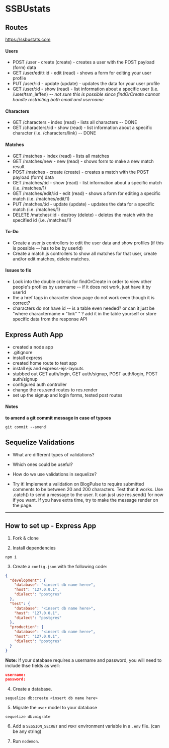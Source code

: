 # SSBUstats

## Routes

https://ssbustats.com

#### Users

* POST /user - create (create) - creates a user with the POST payload (form) data
* GET /user/edit/:id - edit (read) - shows a form for editing your user profile
* PUT /user/:id - update (update) - updates the data for your user profile
* GET /user/:id - show (read) - list information about a specific user (i.e. /user/tsm_leffen) -- *not sure this is possible since findOrCreate cannot handle restricting both email and username*

#### Characters

* GET /characters - index (read) - lists all characters -- DONE
* GET /characters/:id - show (read) - list information about a specific character (i.e. /characters/link) -- DONE

#### Matches

* GET /matches - index (read) - lists all matches
* GET /matches/new - new (read) - shows form to make a new match result
* POST /matches - create (create) - creates a match with the POST payload (form) data
* GET /matches/:id - show (read) - list information about a specific match (i.e. /matches/1)
* GET /matches/edit/:id - edit (read) - shows a form for editing a specific match (i.e. /matches/edit/1)
* PUT /matches/:id - update (update) - updates the data for a specific match (i.e. /matches/1)
* DELETE /matches/:id - destroy (delete) - deletes the match with the specified id (i.e. /matches/1)

#### To-Do

* Create a user.js controllers to edit the user data and show profiles (if this is possible -- has to be by userId)
* Create a match.js controllers to show all matches for that user, create and/or edit matches, delete matches.

#### Issues to fix

* Look into the double criteria for findOrCreate in order to view other people's profiles by username -- if it does not work, just have it by userId
* the a href tags in character show page do not work even though it is correct?
* characters do not have id -- is a table even needed? or can it just be "where charactername = "link" " ? add it in the table yourself or store specific data from the response API


## Express Auth App

* created a node app
* .gitignore
* install express
* created home route to test app
* install ejs and express-ejs-layouts
* stubbed out GET auth/login, GET auth/signup, POST auth/login, POST auth/signup
* configured auth controller
* change the res.send routes to res.render
* set up the signup and login forms, tested post routes


#### Notes

**to amend a git commit message in case of typoes**
```
git commit --amend
```

## Sequelize Validations
* What are different types of validations?

* Which ones could be useful?
* How do we use validations in sequelize?
* Try it! Implement a validation on BlogPulse to require submitted comments to be between 20 and 200 characters. Test that it works. Use .catch() to send a message to the user. It can just use res.send() for now if you want. If you have extra time, try to make the message render on the page.

---

## How to set up - Express App

1. Fork & clone

2. Install dependencies
```
npm i
```

3. Create a `config.json` with the following code:
```json
{
  "development": {
    "database": "<insert db name here>",
    "host": "127.0.0.1",
    "dialect": "postgres"
  },
  "test": {
    "database": "<insert db name here>",
    "host": "127.0.0.1",
    "dialect": "postgres"
  },
  "production": {
    "database": "<insert db name here>",
    "host": "127.0.0.1",
    "dialect": "postgres"
  }
}
```

**Note:** If your database requires a username and password, you will need to include thse fields as well:
```json
username:
password:
```


4. Create a database.
```
sequelize db:create <insert db name here>
```

5. Migrate the `user` model to your database
```
sequelize db:migrate
```

6. Add a `SESSION_SECRET` and `PORT` environment variable in a `.env` file. (can be any string)

7. Run `nodemon`.